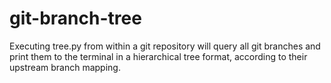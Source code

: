 # git-branch-tree

Executing tree.py from within a git repository will query all git branches and print them to the terminal in a hierarchical tree format, according to their upstream branch mapping.

